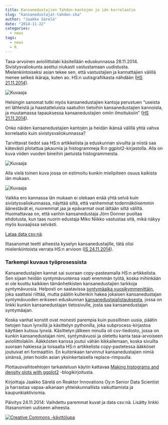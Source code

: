 ```yaml
---
title: Kansanedustajien Tahdon-kantojen ja iän korrelaatio
slug: "kansanedustajat-tahdon-ika"
author: "Jaakko Särelä"
date: "2014-11-22"
categories:
  - news
tags:
  - news
  - R
---
```


Tasa-arvoinen avioliittolaki käsitellään eduskunnassa 28.11.2014. Sivistysvaliokunta asettui niukasti vastustamaan uudistusta. Mielenkiintoiseksi asian tekee sen, että vastustajien ja kannattajien välillä menee selkeä ikäraja, kuten ao. HS:n uutisgrafiikasta nähdään ([HS 21.11.2014][HS]).

[HS]: http://www.hs.fi/politiikka/a1305900001070

![Kuvaaja](/post/2014-11-22-kansanedustajat-tahdon-ika.fi_files/HS.png)

Helsingin sanomat tutki myös kansanedustajien kantoja perustuen “useista eri lähteistä ja haastatteluista saatuihin tietoihin kansanedustajien kannoista, ja muutamassa tapauksessa kansanedustajien omiin ilmoituksiin” ([HS 21.11.2014][HS]).

[HS]: http://www.hs.fi/politiikka/a1305900001070

Onko näiden kansanedustajien kantojen ja heidän ikänsä välillä yhtä vahva korrelaatio kuin sivistysvaliokunnassa?

Tarvittavat tiedot saa HS:n artikkelista ja eduskunnan sivuilta ja niistä saa kätevästi plotattua jakaumia ja histogrammeja R:n ggplot2-kirjastolla.  Alla on kuva viiden vuoden bineihin jaetuista histogrammeista.

![Kuvaaja](/post/2014-11-22-kansanedustajat-tahdon-ika.fi_files/tahdon_ika_hist.png)

Alla vielä toinen kuva jossa on estimoitu kunkin mielipiteen osuus kaikista iän mukaan.

![Kuvaaja](/post/2014-11-22-kansanedustajat-tahdon-ika.fi_files/tahdon_ika_density.png)

Vaikka ero kannassa iän mukaan ei olekaan enää yhtä selvä kuin sivistysvaliokunnassa, näyttää siltä, että vanhemmat todennäköisemmin äänestävät ei, nuoremmat jaa ja epävarmat ovat iältään siltä väliltä. Huomattavaa on, että vanhin kansanedustaja Jörn Donner puoltaa ehdotusta, kun taas nuorin edustaja Miko Niikko vastustaa sitä, mikä näkyy myös kuvaajissa selvästi.

[Lataa data csv:nä](http://louhos.github.io/static/data/Tahdonmod.csv).

Iltasanomat teetti aiheesta kyselyn kansanedustajille, tätä olisi mielenkiintoista verrata HS:n arvioon ([IS 24.11.2014][IS]).

[IS]: http://www.iltasanomat.fi/kotimaa/art-1288780101649.html

### Tarkempi kuvaus työprosessista

Kansanedustajien kannat sai suoraan copy-pasteamalla HS:n artikkelista. Sen sijaan heidän syntymävuotensa vaati enemmän työtä, koska mihinkään ei ole koottu kaikkien tämänhetkisten kansanedustajien tarkkoja syntymävuosia. Helposti on saatavissa [syntymäaika vuosikymmenittäin], joka saattaisi riittää, mutta päätin kuitenkin hakea jokaisen kansanedustajan syntymävuoden erikseen eduskunnan [kansanedustajalistauksesta], jossa on linkki kunkin kansanedustajan tietosivulle, josta saa kansanedustajan syntymäajan.

Koska vanhat konstit ovat monesti parempia kuin pussillinen uusia, päätin tietojen haun lynxillä ja käsittelyn pythonilla, joka subprocess-kirjastoa käyttäen kutsuu lynxiä. Käsittelyn jälkeen minulla oli csv-tiedosto, jossa on kunkin kansanedustajan nimi, syntymävuosi ja oletettu kanta tasa-arvoiseen avioliittolakiin. Ääkkösten kanssa joutui vähän kikkailemaan, koska sivuilta suoraan hakiessa ja toisaalta HS:n artikkelista copy-pastetessa ääkköset joutuivat eri formaattiin. En kuitenkaan tarvinnut kansanedustajien nimiä sinänsä, joten hoidin asian yksinkertaisella replace-rimpsulla. 

Plottausvaihtoehtojen tarkasteluun käytin kattavaa [Making histograms and density plots with ggplot2] -blogikirjoitusta. 

Kirjoittaja Jaakko Särelä on Reaktor Innovations Oy:n Senior Data Scientist ja harrastaa vapaa-aikanaan yhteiskunnallista vaikuttamista ja kaupunkiaktivismia.

[syntymäaika vuosikymmenittäin]: http://www.eduskunta.fi/triphome/bin/tixhaku.sh?lyh=hex8230?lomake=tix5050
[kansanedustajalistauksesta]: http://www.eduskunta.fi/triphome/bin/hex3000.sh?haku=suppea&kanta=hetekau&kieli=su&paluuhaku=%2Fthwfakta%2Fhetekau%2Fhex%2Fhex3000.shtml&LYH=LYHEDU&ASC=&SUKUNIMI=&ETUNIMI=&KOTIKUNTA=&VAALIPIIRI=&EKRJ_KOODI=&SUKUPUOLI=&EDUSKUNTAKIELI=
[Making histograms and density plots with ggplot2]: http://blog.lib.umn.edu/jeli0026/soils/2014/01/making-kick-ass-histograms-and-density-plots-with-ggplot2.html

Päivitys 24.11.2014: Vaihdettu paremmat kuvat ja data csv:nä. Lisätty linkki Iltasanomien uutiseen aiheesta.

<a rel="license" href="http://creativecommons.org/licenses/by/4.0/">
<img alt="Creative Commons -käyttölupa" style="border-width:0"
src="http://i.creativecommons.org/l/by/4.0/88x31.png" /> </a>
